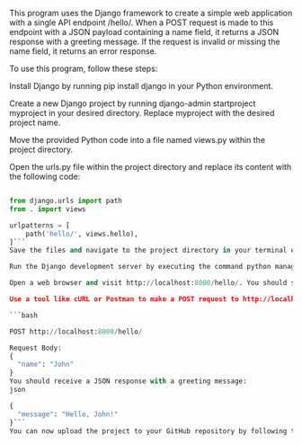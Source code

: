 This program uses the Django framework to create a simple web application with a single API endpoint /hello/. When a POST request is made to this endpoint with a JSON payload containing a name field, it returns a JSON response with a greeting message. If the request is invalid or missing the name field, it returns an error response.

To use this program, follow these steps:

Install Django by running pip install django in your Python environment.

Create a new Django project by running django-admin startproject myproject in your desired directory. Replace myproject with the desired project name.

Move the provided Python code into a file named views.py within the project directory.

Open the urls.py file within the project directory and replace its content with the following code:
```python

from django.urls import path
from . import views

urlpatterns = [
    path('hello/', views.hello),
]```
Save the files and navigate to the project directory in your terminal or command prompt.

Run the Django development server by executing the command python manage.py runserver.

Open a web browser and visit http://localhost:8000/hello/. You should see an error response since it's a GET request.

Use a tool like cURL or Postman to make a POST request to http://localhost:8000/hello/ with a JSON payload containing a name field. For example:

```bash

POST http://localhost:8000/hello/

Request Body:
{
  "name": "John"
}
You should receive a JSON response with a greeting message:
json

{
  "message": "Hello, John!"
}```
You can now upload the project to your GitHub repository by following the usual steps for creating a new repository and pushing your code to it. Make sure to include the Django project files and the requirements.txt file (generated using pip freeze) if applicable.
